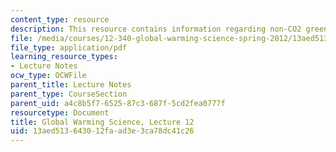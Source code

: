 ```yaml
---
content_type: resource
description: This resource contains information regarding non-CO2 greenhouse gases.
file: /media/courses/12-340-global-warming-science-spring-2012/13aed513643012faad3e3ca78dc41c26_MIT12_340S12_lec12.pdf
file_type: application/pdf
learning_resource_types:
- Lecture Notes
ocw_type: OCWFile
parent_title: Lecture Notes
parent_type: CourseSection
parent_uid: a4c8b5f7-6525-87c3-687f-5cd2fea0777f
resourcetype: Document
title: Global Warming Science, Lecture 12
uid: 13aed513-6430-12fa-ad3e-3ca78dc41c26
---
```

